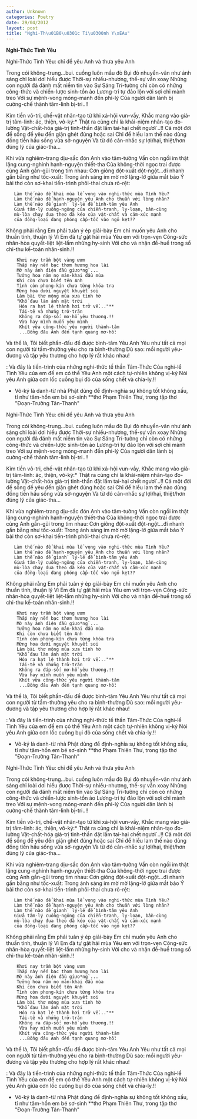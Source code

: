 ```yaml
---
author: Unknown
categories: Poetry
date: 29/04/2012
layout: post
title: "Nghi-Th\u01B0\u0301c Ti\u0300nh Y\xEAu"
---
```


**Nghi-Thức Tình Yêu**

Nghi-Thức Tình Yêu: chỉ để yêu Anh và thưa yêu Anh


Trong cỏi không-trung...bui. cuồng luôn mầu đỏ
Bụi đỏ nhuyển-vân như ánh sáng chỉ loài dơi hiểu được
Thời-sự nhiểu-nhương, thế-sự vần xoay
Nhửng con người đả đánh mất niềm tin vào Sự Sáng
Trí-tưởng chỉ còn có nhửng công-thức và chiến-lược sinh-tồn ảo
Lương-tri tự đảo lộn với sợi chỉ mành treo
Với sự mệnh-vong mỏng-manh đến phi-lý
Của người dân lành bị cưởng-chế thành tâm-linh bị-tri..!!

Kim tiền vô-tri, chế-vật nhân-tạo từ khi xả-hội vun-vầy,
Khắc mang vào giá-trị tâm-linh: ác, thiện, vô-ký:*
Thật ra củng chỉ là khái-niệm nhân-tạo đo-lường
Vật-chất-hóa giá-trị tinh-thần đặt lầm tai-hại chết ngươi`..!!
Cả một đời để sống để yêu đến giận ghét đúng hoặc sai
Chỉ để hiểu lam thế nào dùng đồng tiền hầu sống vừa sở-nguyện
Và từ đó cân-nhắc sự lợi/hại, thiệt/hơn đúng lý của giác-tha...

Khi vừa nghiêm-trang dịu-sắc đón Anh vào tâm-tưởng
Vẩn còn ngồi im thật lặng cung-nghinh hạnh-nguyện thiết-tha
Của không-thời ngọc trai được cùng Anh gần-gủi trong tim nhau:
Cơn giông đột-xuất đột-ngột...đi nhanh gần bằng như tốc-xuất:
Trong ánh sáng im mờ mờ lặng-lờ giửa mắt bảo
Ý bài thơ còn sơ-khai tiến-trình phôi-thai chưa rỏ-rệt:
      
       Làm thế nào để khai mùa lể vọng vào nghi-thức mùa Tình Yêu?
       Làm thế nào để hạnh-nguyện yêu Anh cho thuần với lòng nhân?
       Làm thế nào để gianh` lý-lẻ để bình-tâm yêu Anh
       Giửa tâm-lý cuồng-ngông của chiến-tranh, ly-loạn, bần-cùng
       mù-lòa chạy đua theo đà kéo của vật-chất và cảm-xúc mạnh
       của đồng-loại đang phóng cấp-tốc vào ngỏ kẹt??

Không phải rằng Em phải tuân ý ép giải-bày
Em chỉ muốn yêu Anh cho thuần tình, thuận lý
Vì Em đả tự gặt hái mùa Yêu em với trọn-vẹn
Công-sức nhân-hòa quyết-liệt liệt-lẩm nhửng hy-sinh
Với cho và nhận đề-huề trong sổ chi-thu kế-toán nhân-sinh.!!

        Khơi nay trầm bột vàng ươm
        Thắp này nến bạc thơm hương hoa lài
        Mờ này ánh điện đầu giưo*ng`...
        Tưởng hoa năm nọ mản-khai đầu mùa
        Khi còn chưa biết tên Anh
        Tình còn phong-kín chưa từng khóa tra
        Mừng hoa dưới nguyệt khuyết soi
        Làm bài thơ mộng mùa xưa tình hờ
        "Khổ đau làm ánh mặt trời
         Hóa ra hạt lệ thành hơi trở về..."**
         Tái-tê và nhửng trở-trăn
         Không ra đáp-số: mơ-hồ yêu thương.!!
         Vừa hay mình muốn yêu mình
         Khít vừa công-thức yêu người thành-tâm
         ...Bổng đâu Anh đến tạnh quang mơ-hồ:

Và thế là,
Tôi biết phấn-đấu để được bình-tâm Yêu Anh
Yêu như tất cả mọi con người từ tầm-thường yêu cho ra bình-thường
Dù sao: mổi người yêu-đương và tập yêu thương cho hợp lý rất khác nhau!

: Và đây là tiến-trình của nhửng nghi-thức tế thần Tâm-Thức
Của nghi-lể Tình Yêu của em để em có thể
Yêu Anh một cách tự-nhiên không vị-kỷ
Nói yêu Anh giửa cơn lốc cuồng bụi đỏ của sống chết và chia-ly.!!



*  Vô-ký là danh-từ nhà Phật dùng để định-nghỉa sự không tốt không xấu,
    tỉ như tâm-hồn em bé sơ-sinh
**thơ Phạm Thiên Thư, trong tập thơ "Đoạn-Trường Tân-Thanh"

Nghi-Thức Tình Yêu: chỉ để yêu Anh và thưa yêu Anh


Trong cỏi không-trung...bui. cuồng luôn mầu đỏ
Bụi đỏ nhuyển-vân như ánh sáng chỉ loài dơi hiểu được
Thời-sự nhiểu-nhương, thế-sự vần xoay
Nhửng con người đả đánh mất niềm tin vào Sự Sáng
Trí-tưởng chỉ còn có nhửng công-thức và chiến-lược sinh-tồn ảo
Lương-tri tự đảo lộn với sợi chỉ mành treo
Với sự mệnh-vong mỏng-manh đến phi-lý
Của người dân lành bị cưởng-chế thành tâm-linh bị-tri..!!

Kim tiền vô-tri, chế-vật nhân-tạo từ khi xả-hội vun-vầy,
Khắc mang vào giá-trị tâm-linh: ác, thiện, vô-ký:*
Thật ra củng chỉ là khái-niệm nhân-tạo đo-lường
Vật-chất-hóa giá-trị tinh-thần đặt lầm tai-hại chết ngươi`..!!
Cả một đời để sống để yêu đến giận ghét đúng hoặc sai
Chỉ để hiểu lam thế nào dùng đồng tiền hầu sống vừa sở-nguyện
Và từ đó cân-nhắc sự lợi/hại, thiệt/hơn đúng lý của giác-tha...

Khi vừa nghiêm-trang dịu-sắc đón Anh vào tâm-tưởng
Vẩn còn ngồi im thật lặng cung-nghinh hạnh-nguyện thiết-tha
Của không-thời ngọc trai được cùng Anh gần-gủi trong tim nhau:
Cơn giông đột-xuất đột-ngột...đi nhanh gần bằng như tốc-xuất:
Trong ánh sáng im mờ mờ lặng-lờ giửa mắt bảo
Ý bài thơ còn sơ-khai tiến-trình phôi-thai chưa rỏ-rệt:
      
       Làm thế nào để khai mùa lể vọng vào nghi-thức mùa Tình Yêu?
       Làm thế nào để hạnh-nguyện yêu Anh cho thuần với lòng nhân?
       Làm thế nào để gianh` lý-lẻ để bình-tâm yêu Anh
       Giửa tâm-lý cuồng-ngông của chiến-tranh, ly-loạn, bần-cùng
       mù-lòa chạy đua theo đà kéo của vật-chất và cảm-xúc mạnh
       của đồng-loại đang phóng cấp-tốc vào ngỏ kẹt??

Không phải rằng Em phải tuân ý ép giải-bày
Em chỉ muốn yêu Anh cho thuần tình, thuận lý
Vì Em đả tự gặt hái mùa Yêu em với trọn-vẹn
Công-sức nhân-hòa quyết-liệt liệt-lẩm nhửng hy-sinh
Với cho và nhận đề-huề trong sổ chi-thu kế-toán nhân-sinh.!!

        Khơi nay trầm bột vàng ươm
        Thắp này nến bạc thơm hương hoa lài
        Mờ này ánh điện đầu giưo*ng`...
        Tưởng hoa năm nọ mản-khai đầu mùa
        Khi còn chưa biết tên Anh
        Tình còn phong-kín chưa từng khóa tra
        Mừng hoa dưới nguyệt khuyết soi
        Làm bài thơ mộng mùa xưa tình hờ
        "Khổ đau làm ánh mặt trời
         Hóa ra hạt lệ thành hơi trở về..."**
         Tái-tê và nhửng trở-trăn
         Không ra đáp-số: mơ-hồ yêu thương.!!
         Vừa hay mình muốn yêu mình
         Khít vừa công-thức yêu người thành-tâm
         ...Bổng đâu Anh đến tạnh quang mơ-hồ:

Và thế là,
Tôi biết phấn-đấu để được bình-tâm Yêu Anh
Yêu như tất cả mọi con người từ tầm-thường yêu cho ra bình-thường
Dù sao: mổi người yêu-đương và tập yêu thương cho hợp lý rất khác nhau!

: Và đây là tiến-trình của nhửng nghi-thức tế thần Tâm-Thức
Của nghi-lể Tình Yêu của em để em có thể
Yêu Anh một cách tự-nhiên không vị-kỷ
Nói yêu Anh giửa cơn lốc cuồng bụi đỏ của sống chết và chia-ly.!!



*  Vô-ký là danh-từ nhà Phật dùng để định-nghỉa sự không tốt không xấu,
    tỉ như tâm-hồn em bé sơ-sinh
**thơ Phạm Thiên Thư, trong tập thơ "Đoạn-Trường Tân-Thanh"

Nghi-Thức Tình Yêu: chỉ để yêu Anh và thưa yêu Anh


Trong cỏi không-trung...bui. cuồng luôn mầu đỏ
Bụi đỏ nhuyển-vân như ánh sáng chỉ loài dơi hiểu được
Thời-sự nhiểu-nhương, thế-sự vần xoay
Nhửng con người đả đánh mất niềm tin vào Sự Sáng
Trí-tưởng chỉ còn có nhửng công-thức và chiến-lược sinh-tồn ảo
Lương-tri tự đảo lộn với sợi chỉ mành treo
Với sự mệnh-vong mỏng-manh đến phi-lý
Của người dân lành bị cưởng-chế thành tâm-linh bị-tri..!!

Kim tiền vô-tri, chế-vật nhân-tạo từ khi xả-hội vun-vầy,
Khắc mang vào giá-trị tâm-linh: ác, thiện, vô-ký:*
Thật ra củng chỉ là khái-niệm nhân-tạo đo-lường
Vật-chất-hóa giá-trị tinh-thần đặt lầm tai-hại chết ngươi`..!!
Cả một đời để sống để yêu đến giận ghét đúng hoặc sai
Chỉ để hiểu lam thế nào dùng đồng tiền hầu sống vừa sở-nguyện
Và từ đó cân-nhắc sự lợi/hại, thiệt/hơn đúng lý của giác-tha...

Khi vừa nghiêm-trang dịu-sắc đón Anh vào tâm-tưởng
Vẩn còn ngồi im thật lặng cung-nghinh hạnh-nguyện thiết-tha
Của không-thời ngọc trai được cùng Anh gần-gủi trong tim nhau:
Cơn giông đột-xuất đột-ngột...đi nhanh gần bằng như tốc-xuất:
Trong ánh sáng im mờ mờ lặng-lờ giửa mắt bảo
Ý bài thơ còn sơ-khai tiến-trình phôi-thai chưa rỏ-rệt:
      
       Làm thế nào để khai mùa lể vọng vào nghi-thức mùa Tình Yêu?
       Làm thế nào để hạnh-nguyện yêu Anh cho thuần với lòng nhân?
       Làm thế nào để gianh` lý-lẻ để bình-tâm yêu Anh
       Giửa tâm-lý cuồng-ngông của chiến-tranh, ly-loạn, bần-cùng
       mù-lòa chạy đua theo đà kéo của vật-chất và cảm-xúc mạnh
       của đồng-loại đang phóng cấp-tốc vào ngỏ kẹt??

Không phải rằng Em phải tuân ý ép giải-bày
Em chỉ muốn yêu Anh cho thuần tình, thuận lý
Vì Em đả tự gặt hái mùa Yêu em với trọn-vẹn
Công-sức nhân-hòa quyết-liệt liệt-lẩm nhửng hy-sinh
Với cho và nhận đề-huề trong sổ chi-thu kế-toán nhân-sinh.!!

        Khơi nay trầm bột vàng ươm
        Thắp này nến bạc thơm hương hoa lài
        Mờ này ánh điện đầu giưo*ng`...
        Tưởng hoa năm nọ mản-khai đầu mùa
        Khi còn chưa biết tên Anh
        Tình còn phong-kín chưa từng khóa tra
        Mừng hoa dưới nguyệt khuyết soi
        Làm bài thơ mộng mùa xưa tình hờ
        "Khổ đau làm ánh mặt trời
         Hóa ra hạt lệ thành hơi trở về..."**
         Tái-tê và nhửng trở-trăn
         Không ra đáp-số: mơ-hồ yêu thương.!!
         Vừa hay mình muốn yêu mình
         Khít vừa công-thức yêu người thành-tâm
         ...Bổng đâu Anh đến tạnh quang mơ-hồ:

Và thế là,
Tôi biết phấn-đấu để được bình-tâm Yêu Anh
Yêu như tất cả mọi con người từ tầm-thường yêu cho ra bình-thường
Dù sao: mổi người yêu-đương và tập yêu thương cho hợp lý rất khác nhau!

: Và đây là tiến-trình của nhửng nghi-thức tế thần Tâm-Thức
Của nghi-lể Tình Yêu của em để em có thể
Yêu Anh một cách tự-nhiên không vị-kỷ
Nói yêu Anh giửa cơn lốc cuồng bụi đỏ của sống chết và chia-ly.!!



*  Vô-ký là danh-từ nhà Phật dùng để định-nghỉa sự không tốt không xấu,
    tỉ như tâm-hồn em bé sơ-sinh
**thơ Phạm Thiên Thư, trong tập thơ "Đoạn-Trường Tân-Thanh"
